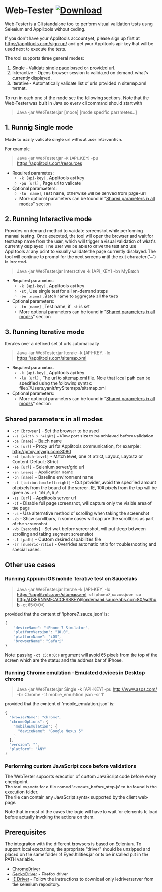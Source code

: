 # Web-Tester   [ ![Download](https://api.bintray.com/packages/yanirta/generic/WebTester/images/download.svg) ](https://bintray.com/yanirta/generic/WebTester/_latestVersion)
Web-Tester is a Cli standalone tool to perform visual validation tests using Selenium and Applitools without coding.

If you don't have your Applitools account yet,
please sign up first at https://applitools.com/sign-up/ and get your Applitools api-key
that will be used next to execute the tests.

The tool supports three general modes:

1. Single - Validate single page based on provided url.
2. Interactive - Opens browser session to validated on demand, what's currently displayed.
3. Iterative - Automatically validate list of urls provided in sitemap.xml format.

To run in each one of the mode see the following sections.
Note that the Web-Tester was built in Java so every cli command should start with
>Java -jar WebTester.jar [mode] [mode specific parametes...]

## 1. Runnig Single mode
Made to easily validate single url without user intervention.

For example:
> Java -jar WebTester.jar -k [API_KEY] -pu https://applitools.com/resources

+ Required parametes:
    + `-k [api-key]` , Applitools api key
    + `-pu [url]` , Page url to validate
+ Optional paramaeters:
    + `-tn [name]`, Test name, otherwise will be derived from page-url
    + More optional parameters can be found in "[Shared parameters in all modes](#shared-parameters-in-all-modes)" section

##  2. Running Interactive mode
Provides on demand method to validate screenshot while performing manual testing.
Once executed, the tool will open the browser and wait for test/step name from the user,
which will trigger a visual validation of what's currently displayed.
The user will be able to drive the test and use
Applitools at any point to visually validate the page currently displayed.
The tool will continue to prompt for the next screens until the exit character ('~')
is inserted.

> Java -jar WebTester.jar Interactive -k [API_KEY] -bn MyBatch

+ Required parametes:
    + `-k [api-key]` , Applitools api key
    + `-st` , Use single test for all on-demand steps
    + `-bn [name]` , Batch name to aggregate all the tests
+ Optional parameters:
    + `-tn [name]` , Test name, if `-st` is set
    + More optional parameters can be found in "[Shared parameters in all modes](#shared-parameters-in-all-modes)" section

## 3. Running Iterative mode
Iterates over a defined set of urls automatically

> Java -jar WebTester.jar Iterate -k [API-KEY] -lo https://applitools.com/sitemap.xml

+ Required parametes:
    + `-k [api-key]` , Applitools api key
    + `-lo [url]` , The url to sitemap.xml file.
    Note that local path can be specified using the following syntax: file:///Users/yanir/mySitemaps/sitemap.xml
+ Optional parameters:
    + More optional parameters can be found in "[Shared parameters in all modes](#shared-parameters-in-all-modes)" section

## Shared parameters in all modes
+ `-br [browser]` - Set the browser to be used
+ `-vs [width x height]` - View port size to be achieved before validation
+ `-ba [name]` - Batch name
+ `-px [url]` - Proxy url for Applitools communication, for example: http://proxy.myorg.com:8080
+ `-ml [match-level]` - Match level, one of Strict, Layout, Layout2 or Content. Default: Strict
+ `-se [url]` - Selenium server/grid url
+ `-an [name]` - Application name
+ `-bn [name]` - Baseline environment name
+ `-ct [tob:bottom:left:right]` - Cut provider, avoid the specified amount of pixels from the bound of the screen.
IE, 100 pixels from the top will be given as `-ct 100,0,0,0`
+ `-as [url]` - Applitools server url
+ `-df` - Disable full page screenshot, will capture only the visible area of the page
+ `-us` - Use alternative method of scrolling when taking the screenshot
+ `-sb` - Show scrollbars, in some cases will capture the scrollbars as part of the screenshot
+ `-wb [seconds]` - Set wait before screenshot, will put sleep between scrolling and taking segment screenshot
+ `-cf [path]` - Custom desired capabilities file
+ `-sr [numeric-ratio]` - Overrides automatic ratio for troubleshooting and special cases.

## Other use cases

### Running Appium iOS mobile iterative test on Saucelabs

 > Java -jar WebTester.jar Iterate -k [API-KEY] -lo https://applitools.com/sitemap.xml
 -cf iphone7_sauce.json -se <http://USERNAME:ACCESSKEY@ondemand.saucelabs.com:80/wd/hub> -ct 65:0:0:0

provided that the content of 'iphone7_sauce.json' is:
```javascript
{
    "deviceName": "iPhone 7 Simulator",
    "platformVersion": "10.0",
    "platformName": "iOS",
    "browserName": "Safari"
}
```
Note: passing `-ct 65:0:0:0` argument will avoid 65 pixels from the top of the screen which are the status and the address bar of iPhone.

### Running Chrome emulation - Emulated devices in Desktop chrome
 >  Java -jar WebTester.jar Single -k [API-KEY] -pu http://www.asos.com/ 
 -br Chrome -cf mobile_emulation.json -sr 1"
 
 provided that the content of 'mobile_emulation.json' is:
 ```Javascript
 {
   "browserName": "chrome",
   "chromeOptions": {
     "mobileEmulation": {
       "deviceName": "Google Nexus 5"
     }
   },
   "version": "",
   "platform": "ANY"
 }
 ```
 
### Performing custom JavaScript code before validations
The WebTester supports execution of custom JavaScript code before every checkpoint.  
The tool expects for a file named 'execute_before_step.js' to be found in the execution folder.  
The file can contain any JavaScript syntax supported by the client web-page.  

Note that in most of the cases the logic will have to wait for elements to load before actually invoking the
 actions on them.
 
## Prerequisites
The integration with the different browsers is based on Selenium. To support local executions, the apropriate "driver"
should be unzipped and placed on the same folder of EyesUtilities.jar or to be installed put in the PATH variable.

+ [ChromeDriver](https://sites.google.com/a/chromium.org/chromedriver/downloads)
+ [GeckoDriver](https://github.com/mozilla/geckodriver/releases) - Firefox driver
+ [IE Driver](https://github.com/SeleniumHQ/selenium/wiki/InternetExplorerDriver) - Follow the instructions to download only iedriverserver from the selenium repository.
 
 
 
